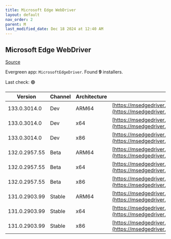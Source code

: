 ```yaml
---
title: Microsoft Edge WebDriver
layout: default
nav_order: 2
parent: M
last_modified_date: Dec 18 2024 at 12:40 AM
---
```


## Microsoft Edge WebDriver

[Source](https://www.microsoft.com/edge)

Evergreen app: `MicrosoftEdgeDriver`. Found **9** installers.

Last check: 🟢

| Version       | Channel | Architecture | URI                                                                                                                                            |
| ------------- | ------- | ------------ | ---------------------------------------------------------------------------------------------------------------------------------------------- |
| 133.0.3014.0  | Dev     | ARM64        | [https://msedgedriver.azureedge.net/133.0.3014.0/edgedriver_arm64.zip](https://msedgedriver.azureedge.net/133.0.3014.0/edgedriver_arm64.zip)   |
| 133.0.3014.0  | Dev     | x64          | [https://msedgedriver.azureedge.net/133.0.3014.0/edgedriver_win64.zip](https://msedgedriver.azureedge.net/133.0.3014.0/edgedriver_win64.zip)   |
| 133.0.3014.0  | Dev     | x86          | [https://msedgedriver.azureedge.net/133.0.3014.0/edgedriver_win32.zip](https://msedgedriver.azureedge.net/133.0.3014.0/edgedriver_win32.zip)   |
| 132.0.2957.55 | Beta    | ARM64        | [https://msedgedriver.azureedge.net/132.0.2957.55/edgedriver_arm64.zip](https://msedgedriver.azureedge.net/132.0.2957.55/edgedriver_arm64.zip) |
| 132.0.2957.55 | Beta    | x64          | [https://msedgedriver.azureedge.net/132.0.2957.55/edgedriver_win64.zip](https://msedgedriver.azureedge.net/132.0.2957.55/edgedriver_win64.zip) |
| 132.0.2957.55 | Beta    | x86          | [https://msedgedriver.azureedge.net/132.0.2957.55/edgedriver_win32.zip](https://msedgedriver.azureedge.net/132.0.2957.55/edgedriver_win32.zip) |
| 131.0.2903.99 | Stable  | ARM64        | [https://msedgedriver.azureedge.net/131.0.2903.99/edgedriver_arm64.zip](https://msedgedriver.azureedge.net/131.0.2903.99/edgedriver_arm64.zip) |
| 131.0.2903.99 | Stable  | x64          | [https://msedgedriver.azureedge.net/131.0.2903.99/edgedriver_win64.zip](https://msedgedriver.azureedge.net/131.0.2903.99/edgedriver_win64.zip) |
| 131.0.2903.99 | Stable  | x86          | [https://msedgedriver.azureedge.net/131.0.2903.99/edgedriver_win32.zip](https://msedgedriver.azureedge.net/131.0.2903.99/edgedriver_win32.zip) |
